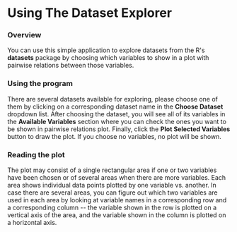 Using The Dataset Explorer
==========================

### Overview

You can use this simple application to explore datasets from the R's **datasets** package by choosing which variables to show in a plot with pairwise relations between those variables.

### Using the program

There are several datasets available for exploring, please choose one of them by clicking on a corresponding dataset name in the **Choose Dataset** dropdown list. After choosing the dataset, you will see all of its variables in the **Available Variables** section where you can check the ones you want to be shown in pairwise relations plot. Finally, click the **Plot Selected Variables** button to draw the plot. If you choose no variables, no plot will be shown.

### Reading the plot

The plot may consist of a single rectangular area if one or two variables have been chosen or of several areas when there are more variables. Each area shows individual data points plotted by one variable vs. another. In case there are several areas, you can figure out which two variables are used in each area by looking at variable names in a corresponding row and a corresponding column -- the variable shown in the row is plotted on a vertical axis of the area, and the variable shown in the column is plotted on a horizontal axis.

